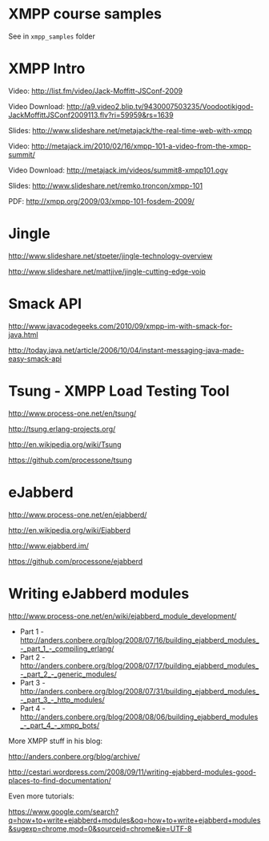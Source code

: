 XMPP course samples
===================

See in `xmpp_samples` folder


XMPP Intro
==========

Video:
http://list.fm/video/Jack-Moffitt-JSConf-2009

Video Download:
http://a9.video2.blip.tv/9430007503235/Voodootikigod-JackMoffittJSConf2009113.flv?ri=59959&rs=1639

Slides:
http://www.slideshare.net/metajack/the-real-time-web-with-xmpp

Video:
http://metajack.im/2010/02/16/xmpp-101-a-video-from-the-xmpp-summit/

Video Download:
http://metajack.im/videos/summit8-xmpp101.ogv

Slides:
http://www.slideshare.net/remko.troncon/xmpp-101

PDF:
http://xmpp.org/2009/03/xmpp-101-fosdem-2009/



Jingle
======

http://www.slideshare.net/stpeter/jingle-technology-overview

http://www.slideshare.net/mattjive/jingle-cutting-edge-voip



Smack API
=========

http://www.javacodegeeks.com/2010/09/xmpp-im-with-smack-for-java.html

http://today.java.net/article/2006/10/04/instant-messaging-java-made-easy-smack-api


Tsung - XMPP Load Testing Tool
==============================

http://www.process-one.net/en/tsung/

http://tsung.erlang-projects.org/

http://en.wikipedia.org/wiki/Tsung

https://github.com/processone/tsung


eJabberd
========

http://www.process-one.net/en/ejabberd/

http://en.wikipedia.org/wiki/Ejabberd

http://www.ejabberd.im/

https://github.com/processone/ejabberd


Writing eJabberd modules
========================

http://www.process-one.net/en/wiki/ejabberd_module_development/

- Part 1 - http://anders.conbere.org/blog/2008/07/16/building_ejabberd_modules_-_part_1_-_compiling_erlang/
- Part 2 - http://anders.conbere.org/blog/2008/07/17/building_ejabberd_modules_-_part_2_-_generic_modules/
- Part 3 - http://anders.conbere.org/blog/2008/07/31/building_ejabberd_modules_-_part_3_-_http_modules/
- Part 4 - http://anders.conbere.org/blog/2008/08/06/building_ejabberd_modules_-_part_4_-_xmpp_bots/

More XMPP stuff in his blog:

http://anders.conbere.org/blog/archive/


http://cestari.wordpress.com/2008/09/11/writing-ejabberd-modules-good-places-to-find-documentation/

Even more tutorials:

https://www.google.com/search?q=how+to+write+ejabberd+modules&oq=how+to+write+ejabberd+modules&sugexp=chrome,mod=0&sourceid=chrome&ie=UTF-8








